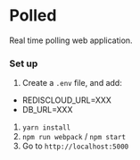 # Polled

Real time polling web application.


### Set up

1. Create a `.env` file, and add:
  - REDISCLOUD_URL=XXX
  - DB_URL=XXX
1. `yarn install`
1. `npm run webpack` / `npm start`
1. Go to `http://localhost:5000`
